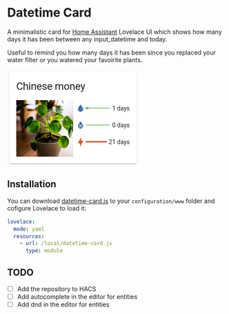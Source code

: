 # Datetime Card
A minimalistic card for [Home Assistant]( https://github.com/home-assistant/core) Lovelace UI which shows how many days it has been between any input_datetime and today.

Useful to remind you how many days it has been since you replaced your water filter or you watered your favoirite plants.

![chinese_money](images/chinese_money.png "Chinese money")
## Installation

You can download [datetime-card.js](https://github.com/a-p-z/datetime-card/releases/download/1.0.0/datetime-card.js) to your `configuration/www` folder and cofigure Lovelace to load it:
```yaml
lovelace:
  mode: yaml
  resources:
    - url: /local/datetime-card.js
      type: module
```

## TODO
- [ ] Add the repository to HACS
- [ ] Add autocomplete in the editor for entities
- [ ] Add dnd in the editor for entities